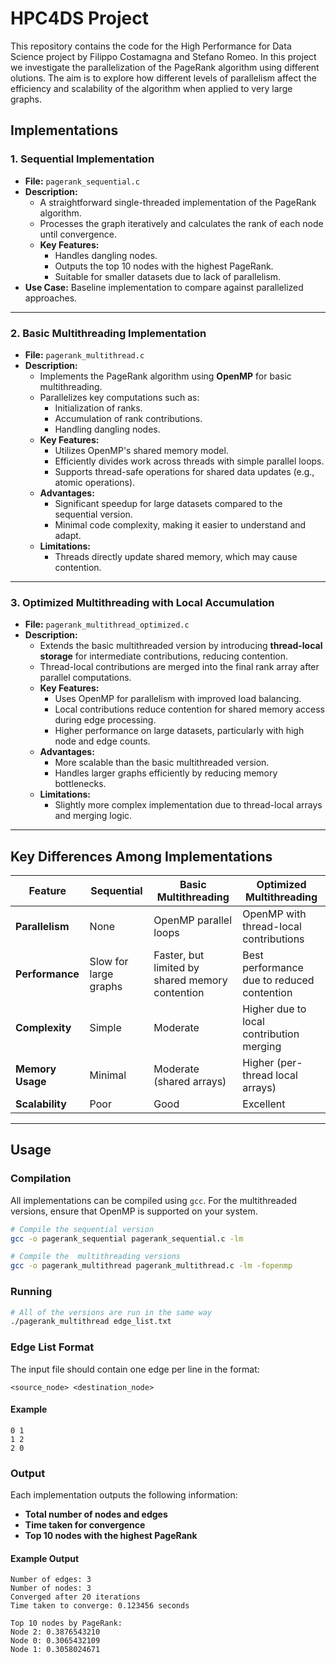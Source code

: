 # HPC4DS Project

This repository contains the code for the High Performance for Data Science project by Filippo Costamagna and Stefano Romeo. In this project  we investigate the parallelization of the PageRank algorithm using different olutions. The aim is to explore how different levels of parallelism affect the efficiency and scalability of the algorithm when applied to very large graphs.

## Implementations

### 1. **Sequential Implementation**

- **File:** `pagerank_sequential.c`
- **Description:**
  - A straightforward single-threaded implementation of the PageRank algorithm.
  - Processes the graph iteratively and calculates the rank of each node until convergence.
  - **Key Features:**
    - Handles dangling nodes.
    - Outputs the top 10 nodes with the highest PageRank.
    - Suitable for smaller datasets due to lack of parallelism.
- **Use Case:** Baseline implementation to compare against parallelized approaches.

---

### 2. **Basic Multithreading Implementation**

- **File:** `pagerank_multithread.c`
- **Description:**
  - Implements the PageRank algorithm using **OpenMP** for basic multithreading.
  - Parallelizes key computations such as:
    - Initialization of ranks.
    - Accumulation of rank contributions.
    - Handling dangling nodes.
  - **Key Features:**
    - Utilizes OpenMP's shared memory model.
    - Efficiently divides work across threads with simple parallel loops.
    - Supports thread-safe operations for shared data updates (e.g., atomic operations).
  - **Advantages:**
    - Significant speedup for large datasets compared to the sequential version.
    - Minimal code complexity, making it easier to understand and adapt.
  - **Limitations:**
    - Threads directly update shared memory, which may cause contention.

---

### 3. **Optimized Multithreading with Local Accumulation**

- **File:** `pagerank_multithread_optimized.c`
- **Description:**
  - Extends the basic multithreaded version by introducing **thread-local storage** for intermediate contributions, reducing contention.
  - Thread-local contributions are merged into the final rank array after parallel computations.
  - **Key Features:**
    - Uses OpenMP for parallelism with improved load balancing.
    - Local contributions reduce contention for shared memory access during edge processing.
    - Higher performance on large datasets, particularly with high node and edge counts.
  - **Advantages:**
    - More scalable than the basic multithreaded version.
    - Handles larger graphs efficiently by reducing memory bottlenecks.
  - **Limitations:**
    - Slightly more complex implementation due to thread-local arrays and merging logic.

---

## Key Differences Among Implementations

| **Feature**      | **Sequential**  | **Basic Multithreading**                  | **Optimized Multithreading**         |
| ---------------------- | --------------------- | ----------------------------------------------- | ------------------------------------------ |
| **Parallelism**  | None                  | OpenMP parallel loops                           | OpenMP with thread-local contributions     |
| **Performance**  | Slow for large graphs | Faster, but limited by shared memory contention | Best performance due to reduced contention |
| **Complexity**   | Simple                | Moderate                                        | Higher due to local contribution merging   |
| **Memory Usage** | Minimal               | Moderate (shared arrays)                        | Higher (per-thread local arrays)           |
| **Scalability**  | Poor                  | Good                                            | Excellent                                  |

---

## Usage

### Compilation

All implementations can be compiled using `gcc`. For the multithreaded versions, ensure that OpenMP is supported on your system.

```bash
# Compile the sequential version
gcc -o pagerank_sequential pagerank_sequential.c -lm

# Compile the  multithreading versions
gcc -o pagerank_multithread pagerank_multithread.c -lm -fopenmp

```
### Running
```bash
# All of the versions are run in the same way
./pagerank_multithread edge_list.txt
```
### Edge List Format

The input file should contain one edge per line in the format:

`<source_node> <destination_node>`

#### Example

```plaintext
0 1
1 2
2 0
```

### Output

Each implementation outputs the following information:

- **Total number of nodes and edges**
- **Time taken for convergence**
- **Top 10 nodes with the highest PageRank**

#### Example Output
```plaintext
Number of edges: 3
Number of nodes: 3
Converged after 20 iterations
Time taken to converge: 0.123456 seconds

Top 10 nodes by PageRank:
Node 2: 0.3876543210
Node 0: 0.3065432109
Node 1: 0.3058024671
```
